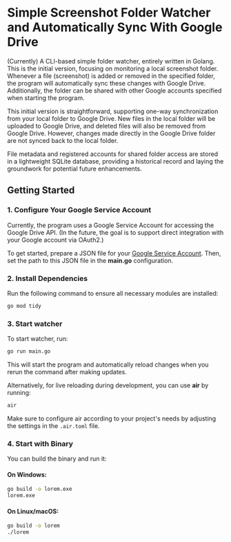 # Simple Screenshot Folder Watcher and Automatically Sync With Google Drive

(Currently) A CLI-based simple folder watcher, entirely written in Golang. This is the initial version, focusing on monitoring a local screenshot folder. Whenever a file (screenshot) is added or removed in the specified folder, the program will automatically sync these changes with Google Drive. Additionally, the folder can be shared with other Google accounts specified when starting the program.

This initial version is straightforward, supporting one-way synchronization from your local folder to Google Drive. New files in the local folder will be uploaded to Google Drive, and deleted files will also be removed from Google Drive. However, changes made directly in the Google Drive folder are not synced back to the local folder.

File metadata and registered accounts for shared folder access are stored in a lightweight SQLite database, providing a historical record and laying the groundwork for potential future enhancements.

## Getting Started

### 1. Configure Your Google Service Account
Currently, the program uses a Google Service Account for accessing the Google Drive API. (In the future, the goal is to support direct integration with your Google account via OAuth2.)

To get started, prepare a JSON file for your [Google Service Account](https://cloud.google.com/iam/docs/service-account-overview). Then, set the path to this JSON file in the **main.go** configuration.

### 2. Install Dependencies
Run the following command to ensure all necessary modules are installed:

```bash
go mod tidy
```

### 3. Start watcher
To start watcher, run:

```bash
go run main.go
```

This will start the program and automatically reload changes when you rerun the command after making updates.

Alternatively, for live reloading during development, you can use **air** by running:

```bash
air
```

Make sure to configure air according to your project's needs by adjusting the settings in the `.air.toml` file.

### 4. Start with Binary
You can build the binary and run it:

#### On Windows:
```bash
go build -o lorem.exe
lorem.exe
```

#### On Linux/macOS:
```bash
go build -o lorem
./lorem
```